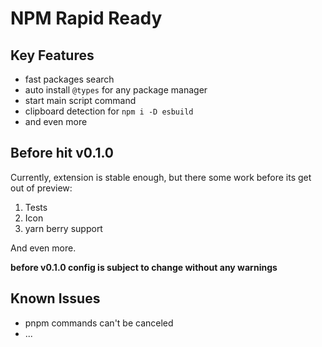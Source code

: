 # NPM Rapid Ready

## Key Features

- fast packages search
- auto install `@types` for any package manager
- start main script command
- clipboard detection for `npm i -D esbuild`
- and even more

## Before hit v0.1.0

Currently, extension is stable enough, but there some work before its get out of preview:

1. Tests
2. Icon
3. yarn berry support

And even more.

**before v0.1.0 config is subject to change without any warnings**

## Known Issues

- pnpm commands can't be canceled
- ...

<!-- ## Auto Install

By default, whenever you change in editor and save package.json with dependencies removed or added, package manager with `install` command will be invoked.\

Also, by default whenever lockfiles are changed (usually because of git operations) `install` command also invoked. -->
